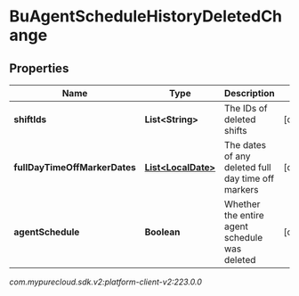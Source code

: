 # BuAgentScheduleHistoryDeletedChange


## Properties

| Name | Type | Description | Notes |
| ------------ | ------------- | ------------- | ------------- |
| **shiftIds** | **List&lt;String&gt;** | The IDs of deleted shifts |  [optional] |
| **fullDayTimeOffMarkerDates** | [**List&lt;LocalDate&gt;**](LocalDate) | The dates of any deleted full day time off markers |  [optional] |
| **agentSchedule** | **Boolean** | Whether the entire agent schedule was deleted |  [optional] |




_com.mypurecloud.sdk.v2:platform-client-v2:223.0.0_
